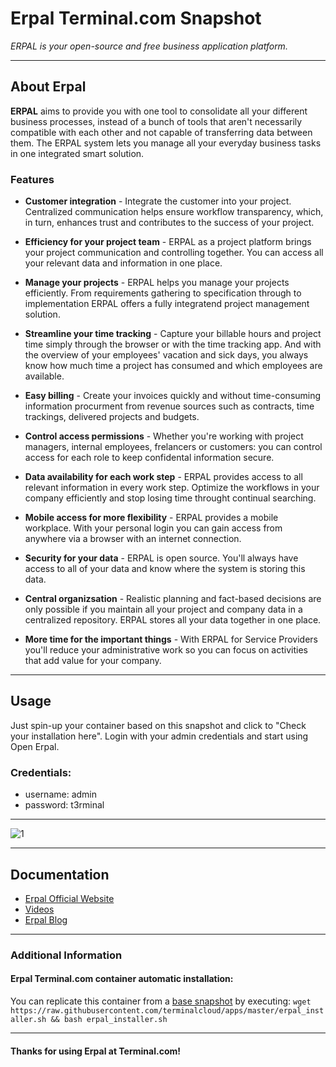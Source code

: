 # **Erpal** Terminal.com Snapshot
*ERPAL is your open-source and free business application platform.*

---

## About Erpal
**ERPAL** aims to provide you with one tool to consolidate all your different business processes, instead of a bunch of tools that aren't necessarily compatible with each other and not capable of transferring data between them. The ERPAL system lets you manage all your everyday business tasks in one integrated smart solution.


### Features
- **Customer integration** - Integrate the customer into your project. Centralized communication helps ensure workflow transparency, which, in turn, enhances trust and contributes to the success of your project.

- **Efficiency for your project team** - ERPAL as a project platform brings your project communication and controlling together. You can access all your relevant data and information in one place.

- **Manage your projects** - ERPAL helps you manage your projects efficiently. From requirements gathering to specification through to implementation ERPAL offers a fully integratend project management solution.

- **Streamline your time tracking** - Capture your billable hours and project time simply through the browser or with the time tracking app. And with the overview of your employees' vacation and sick days, you always know how much time a project has consumed and which employees are available.

- **Easy billing** - Create your invoices quickly and without time-consuming information procurment from revenue sources such as contracts, time trackings, delivered projects and budgets.

- **Control access permissions** - Whether you're working with project managers, internal employees, frelancers or customers: you can control access for each role to keep confidental information secure.

- **Data availability for each work step** - ERPAL provides access to all relevant information in every work step. Optimize the workflows in your company efficiently and stop losing time throught continual searching.

- **Mobile access for more flexibility** - ERPAL provides a mobile workplace. With your personal login you can gain access from anywhere via a browser with an internet connection.

- **Security for your data** - ERPAL is open source. You'll always have access to all of your data and know where the system is storing this data.

- **Central organizsation** - Realistic planning and fact-based decisions are only possible if you maintain all your project and company data in a centralized repository. ERPAL stores all your data together in one place.

- **More time for the important things** - With ERPAL for Service Providers you'll reduce your administrative work so you can focus on activities that add value for your company.

---

## Usage

Just spin-up your container based on this snapshot and click to "Check your installation here".
Login with your admin credentials and start using Open Erpal.


### Credentials:

- username: admin
- password: t3rminal



---

![1](http://www.erpal.info/sites/default/files/styles/banner/public/buehne_erpal-forserviceproviders.png)

---

## Documentation
- [Erpal Official Website](http://www.erpal.info/)
- [Videos](http://www.erpal.info/videos)
- [Erpal Blog](http://www.erpal.info/blog)

---


### Additional Information
#### Erpal Terminal.com container automatic installation:
You can replicate this container from a [base snapshot](https://www.terminal.com/tiny/FzpHiTXG1K) by executing:
`wget https://raw.githubusercontent.com/terminalcloud/apps/master/erpal_installer.sh && bash erpal_installer.sh`


---

#### Thanks for using Erpal at Terminal.com!